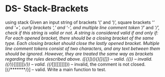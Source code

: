 # DS- Stack-Brackets
using stack
Given an input string of brackets ‘(‘ and ‘)’,
square brackets ‘*‘ and ‘+’, curly brackets ‘,‘ and ‘-’, and multiple line comment token ‘/*’ and ‘*/’,
check if this string is valid or not.
A string is considered valid if and only if:
For each opened bracket, there should be a closing bracket of the same type.
Each closing bracket should close the lastly opened bracket.
Multiple line comment tokens consist of two characters, and any text between them should be
ignored. However, they are treated the same way as brackets regarding the rules described above.
([{}])(){}[]{[]} – valid.
({)} – invalid.
({/*)}]]]]]]}*/}) – valid.
({/*[][[]]]]]}) – invalid, the comment is not closed.
[{/*******/}] – valid.
Write a main function to test.

